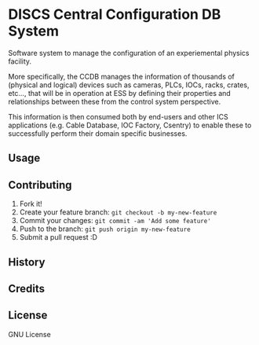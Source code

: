 # DISCS Central Configuration DB System 
Software system to manage the configuration of an experiemental physics facility.

More specifically, the CCDB manages the information of thousands of (physical and logical) devices
such as cameras, PLCs, IOCs, racks, crates, etc…, that will be in operation at ESS by defining
their properties and relationships between these from the control system perspective.

This information is then consumed both by end-users and other ICS applications 
(e.g. Cable Database, IOC Factory, Csentry) to enable these to successfully perform their domain
specific businesses.

## Usage



## Contributing

1. Fork it!
2. Create your feature branch: `git checkout -b my-new-feature`
3. Commit your changes: `git commit -am 'Add some feature'`
4. Push to the branch: `git push origin my-new-feature`
5. Submit a pull request :D

## History


## Credits


## License

GNU License
